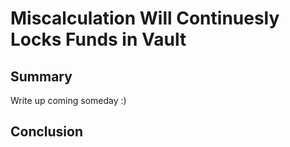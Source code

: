 # Miscalculation Will Continuesly Locks Funds in Vault

## Summary 
Write up coming someday :)

## Conclusion 
